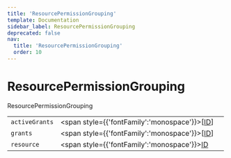 ```yaml
---
title: 'ResourcePermissionGrouping'
template: Documentation
sidebar_label: ResourcePermissionGrouping
deprecated: false
nav:
  title: 'ResourcePermissionGrouping'
  order: 10
---
```


# ResourcePermissionGrouping

<div style={{'fontFamily':'monospace'}}><span style={{'fontSize':'1.5rem','fontWeight':500}}>ResourcePermissionGrouping</span></div>





| | | |
| -- | -- | -- |
| `activeGrants` | <span style={{'fontFamily':'monospace'}}>[<a href="/guardrails/docs/reference/graphql/scalar/ID">ID</a>]</span> |  |
| `grants` | <span style={{'fontFamily':'monospace'}}>[<a href="/guardrails/docs/reference/graphql/scalar/ID">ID</a>]</span> |  |
| `resource` | <span style={{'fontFamily':'monospace'}}><a href="/guardrails/docs/reference/graphql/scalar/ID">ID</a></span> |  |